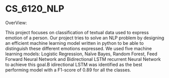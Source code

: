 # CS_6120_NLP

OverView:

This project focuses on classification of textual data used to express emotion of a person. Our
project tries to solve an NLP problem by designing an efficient machine learning model written in
python to be able to distinguish these different emotions expressed. We used five machine learning
models: Logistic Regression, Naïve Bayes, Random Forest, Feed Forward Neural Network and
Bidirectional LSTM recurrent Neural Network to achieve this goal.B idirectional LSTM was identified as the best performing model with a F1-score of 0.89 for all the classes.
